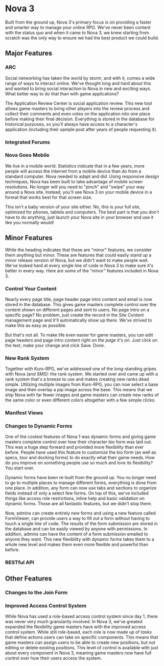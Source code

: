 # Nova 3

Built from the ground up, Nova 3's primary focus is on providing a faster and smarter way to manage your online RPG. We've never been content with the status quo and when it came to Nova 3, we knew starting from scratch was the only way to ensure we had the best product we could build.

## Major Features

### ARC

Social networking has taken the world by storm, and with it, comes a wide range of ways to interact online. We've thought long and hard about this and wanted to bring social interaction to Nova in new and exciting ways. What better way to do that than with game applications?

The Application Review Center is social application review. This new tool allows game masters to bring other players into the review process and collect their comments and even votes on the application into one place before making their final decision. Everything is stored in the database for historical purposes, so you'll always have access to a character's application (including their sample post after years of people requesting it).

### Integrated Forums

### Nova Goes Mobile

We live in a mobile world. Statistics indicate that in a few years, more people will access the Internet from a mobile device than do from a standard computer. Nova needed to adapt and did. Using responsive design techniques, Nova has been built to take advantage of mobile screen resolutions. No longer will you need to "pinch" and "swipe" your way around a Nova site. Instead, you'll see Nova 3 on your mobile device in a format that works best for that screen size.

This isn't a baby version of your site either. No, this is your full site, optimized for phones, tablets and computers. The best part is that you don't have to do anything, just launch your Nova site in your browser and use it like you normally would!

## Minor Features

While the heading indicates that these are "minor" features, we consider them anything but minor. These are features that could easily stand up a minor release version of Nova, but we didn't want to make people wait. We've looked hard at every single line of code in Nova 3 to make sure it's better in every way. Here are some of the "minor" features included in Nova 3.

### Control Your Content

Nearly every page title, page header page intro content and email is now stored in the database. This gives game masters complete control over the content shown on different pages and sent to users. No page intro on a specific page? No problem, just create the record in the Site Content management page and it'll automatically show up there. We've strived to make this as easy as possible.

But that's not all. To make life even easier for game masters, you can edit page headers and page intro content _right on the page it's on._ Just click on the text, make your change and click Save. Done.

### New Rank System

Together with Kuro-RPG, we've addressed one of the long-standing gripes with Nova (and SMS): the rank system. We started over and came up with a rank system that's a breeze to use and makes creating new ranks dead simple. Utilizing multiple images from Kuro-RPG, you can now select a base image and then overlay a pip image across the base. This means that we ship Nova with far fewer images and game masters can create new ranks of the same color or even different colors altogether with a few simple clicks.

### Manifest Views

### Changes to Dynamic Forms

One of the coolest features of Nova 1 was dynamic forms and giving game masters complete control over how their character bio form was laid out. This was a huge step forward and provided more flexibility than ever before. People have used this feature to customize the bio form (as well as specs, tour and docking forms) to do exactly what their game needs. How do you improve on something people use so much and love its flexibility? You start over.

Dynamic forms have been re-built from the ground up. You no longer need to go to multiple places to manage different forms, everything is done from one place. In addition, any form can now use tabs and sections to organize fields instead of only a select few forms. On top of this, we've included things like access role restrictions, inline help and basic validation on dynamic forms. Those are all fantastic features, but we didn't stop there.

Now, admins can create entirely new forms and using a new feature called FormViewer, can provide users a way to fill out a form without having to touch a single line of code. The results of the form submission are stored in the database and can be easily viewed by anyone with permissions. In addition, admins can have the content of a form submission emailed to anyone they want. This new flexibility with dynamic forms takes them to a whole new level and makes them even more flexible and powerful than before.

### RESTful API

## Other Features

### Changes to the Join Form

### Improved Access Control System

While Nova has used a role-based access control system since day 1, there was never very much granularity involved. In Nova 3, we've greated expanded the flexibility game masters have with the improved access control system. While still role-based, each role is now made up of _tasks_ that define actions users can take on specific components. This means that game masters can assign users to be able to create new positions, but not editing or delete existing positions. This level of control is available with just about every component in Nova 3, meaning game masters now have full control over how their users access the system.